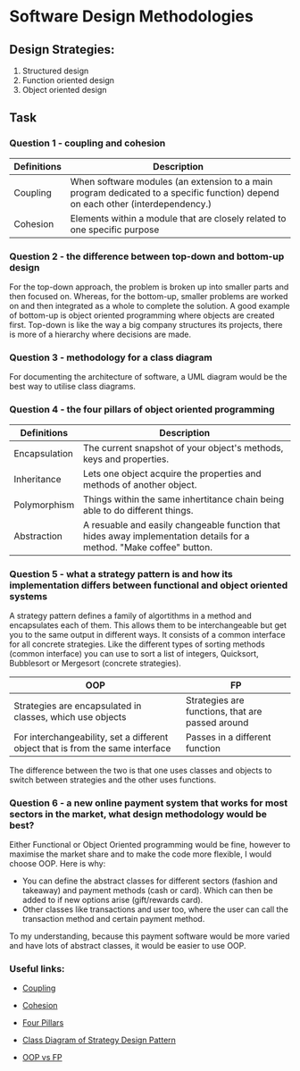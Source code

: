 # Software Design Methodologies

## Design Strategies:
1. Structured design
2. Function oriented design
3. Object oriented design

## Task

### Question 1 - coupling and cohesion

| Definitions | Description |
| ----------- | ----------- |
| Coupling | When software modules (an extension to a main program dedicated to a specific function) depend on each other (interdependency.)|
| Cohesion | Elements within a module that are closely related to one specific purpose |

### Question 2 - the difference between top-down and bottom-up design

For the top-down approach, the problem is broken up into smaller parts and then focused on. Whereas, for the bottom-up, smaller problems are worked on and then integrated as a whole to complete the solution. A good example of bottom-up is object oriented programming where objects are created first. Top-down is like the way a big company structures its projects, there is more of a hierarchy where decisions are made. 

### Question 3 - methodology for a class diagram

For documenting the architecture of software, a UML diagram would be the best way to utilise class diagrams. 

### Question 4 - the four pillars of object oriented programming

| Definitions | Description |
| ----------- | ----------- |
| Encapsulation | The current snapshot of your object's methods, keys and properties. |
| Inheritance | Lets one object acquire the properties and methods of another object.  |
| Polymorphism | Things within the same inhertitance chain being able to do different things. |
| Abstraction | A resuable and easily changeable function that hides away implementation details for a method. "Make coffee" button. |

### Question 5 - what a strategy pattern is and how its implementation differs between functional and object oriented systems

A strategy pattern defines a family of algortithms in a method and encapsulates each of them. This allows them to be interchangeable but get you to the same output in different ways. It consists of a common interface for all concrete strategies. Like the different types of sorting methods (common interface) you can use to sort a list of integers, Quicksort, Bubblesort or Mergesort (concrete strategies).  

| OOP | FP |
| ----------- | ----------- |
| Strategies are encapsulated in classes, which use objects | Strategies are functions, that are passed around |
| For interchangeability, set a different object that is from the same interface | Passes in a different function |

The difference between the two is that one uses classes and objects to switch between strategies and the other uses functions. 

### Question 6 - a new online payment system that works for most sectors in the market, what design methodology would be best?

Either Functional or Object Oriented programming would be fine, however to maximise the market share and to make the code more flexible, I would choose OOP. Here is why:

- You can define the abstract classes for different sectors (fashion and takeaway) and payment methods (cash or card). Which can then be added to if new options arise (gift/rewards card). 
- Other classes like transactions and user too, where the user can call the transaction method and certain payment method.

To my understanding, because this payment software would be more varied and have lots of abstract classes, it would be easier to use OOP. 

### Useful links:
- [Coupling](https://media.geeksforgeeks.org/wp-content/uploads/20240503155100/coupling-(1).webp)

- [Cohesion](https://media.geeksforgeeks.org/wp-content/uploads/20240503155137/Cohesion-(1).webp)

- [Four Pillars](https://www.freecodecamp.org/news/four-pillars-of-object-oriented-programming/)

- [Class Diagram of Strategy Design Pattern](https://media.geeksforgeeks.org/wp-content/uploads/20240207154820/StrategyDesignPatternExample.webp)

- [OOP vs FP](https://medium.com/@alityson.pratik/object-oriented-vs-functional-design-patterns-part-i-the-strategy-design-pattern-d78016afda5e)
